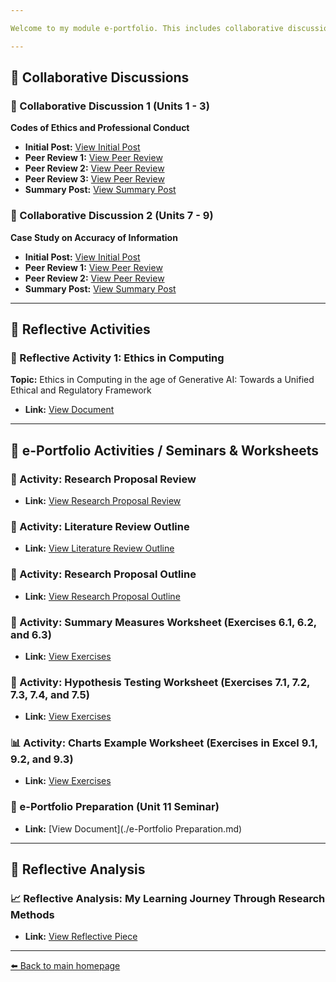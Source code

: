 ```yaml
---

Welcome to my module e-portfolio. This includes collaborative discussions, reflective activities, worksheets, and more.

---
```


## 🔹 Collaborative Discussions

### 📘 Collaborative Discussion 1 (Units 1 - 3)  
**Codes of Ethics and Professional Conduct**  
- **Initial Post:** [View Initial Post](./DiscussionPosts/InitialPost.md)  
- **Peer Review 1:** [View Peer Review](./DiscussionPosts/peerreview1.md)  
- **Peer Review 2:** [View Peer Review](./DiscussionPosts/peerreview2.md)  
- **Peer Review 3:** [View Peer Review](./DiscussionPosts/peerreview3.md)  
- **Summary Post:** [View Summary Post](./DiscussionPosts/Summarypost.md)  

### 📘 Collaborative Discussion 2 (Units 7 - 9)  
**Case Study on Accuracy of Information**  
- **Initial Post:** [View Initial Post](./DiscussionPosts/InitialPost2.md)  
- **Peer Review 1:** [View Peer Review](./DiscussionPosts/peerreview11.md)  
- **Peer Review 2:** [View Peer Review](./DiscussionPosts/peerreview22.md)  
- **Summary Post:** [View Summary Post](./DiscussionPosts/Summarypost2.md)  

---

## 🔹 Reflective Activities

### 🧠 Reflective Activity 1: Ethics in Computing  
**Topic:** Ethics in Computing in the age of Generative AI: Towards a Unified Ethical and Regulatory Framework  
- **Link:** [View Document](./Activity%201%20%E2%80%93%20Ethics%20in%20Computing%20in%20the%20age%20of%20Generative%20AI.docx.pdf)  

---

## 🔹 e-Portfolio Activities / Seminars & Worksheets

### 📄 Activity: Research Proposal Review  
- **Link:** [View Research Proposal Review](./e-Portfolio%20Activity_Research%20Proposal%20Review%20unit3.docx.pdf)  

### 📄 Activity: Literature Review Outline  
- **Link:** [View Literature Review Outline](./Unit4_Literature%20Review%20Outline.docx.pdf)  

### 📄 Activity: Research Proposal Outline  
- **Link:** [View Research Proposal Outline](./Unit8_Research%20Proposal%20Outline.docx.pdf)  

### 📄 Activity: Summary Measures Worksheet (Exercises 6.1, 6.2, and 6.3)  
- **Link:** [View Exercises](./Exercises%206.1%2C%206.2%2C%20and%206.3.pdf)  

### 📄 Activity: Hypothesis Testing Worksheet (Exercises 7.1, 7.2, 7.3, 7.4, and 7.5)  
- **Link:** [View Exercises](./Exercises_7.1,_7.2,_7.3,_7.4_%26_7.5.pdf)  

### 📊 Activity: Charts Example Worksheet (Exercises in Excel 9.1, 9.2, and 9.3)  
- **Link:** [View Exercises](./Exercises%209.1,%209.2,%20%26%209.3.pdf)  

### 🧾 e-Portfolio Preparation (Unit 11 Seminar)  
- **Link:** [View Document](./e-Portfolio Preparation.md)  

---

## 🔹 Reflective Analysis

### 📈 Reflective Analysis: My Learning Journey Through Research Methods  
- **Link:** [View Reflective Piece](./reflective%20piece.docx.pdf)  

---

[⬅️ Back to main homepage](../index.md)

